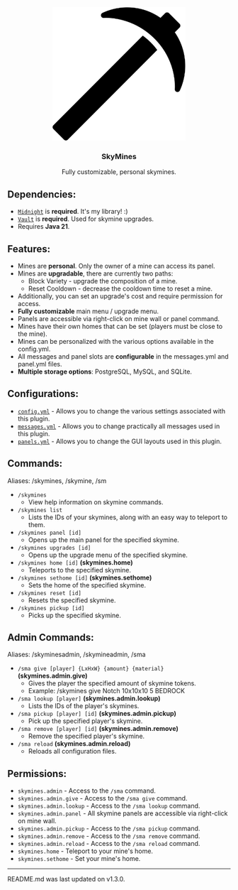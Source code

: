 <div align="center">
    <img src="images/SkyMines.png" alt="NightBank" width="300" height="300" />
</div>

<div align="center">
    <h3>SkyMines</h3>
    <p>Fully customizable, personal skymines.</p>
</div>

## Dependencies:
* [`Midnight`](https://github.com/ColinGrime/Midnight) is **required**. It's my library! :)
* [`Vault`](https://www.spigotmc.org/resources/vault.34315/) is **required**. Used for skymine upgrades.
* Requires **Java 21**.

## Features:
* Mines are **personal**. Only the owner of a mine can access its panel.
* Mines are **upgradable**, there are currently two paths:
  * Block Variety - upgrade the composition of a mine.
  * Reset Cooldown - decrease the cooldown time to reset a mine.
* Additionally, you can set an upgrade's cost and require permission for access.
* **Fully customizable** main menu / upgrade menu.
* Panels are accessible via right-click on mine wall or panel command.
* Mines have their own homes that can be set (players must be close to the mine).
* Mines can be personalized with the various options available in the config.yml.
* All messages and panel slots are **configurable** in the messages.yml and panel.yml files.
* **Multiple storage options**: PostgreSQL, MySQL, and SQLite.

## Configurations:
* [`config.yml`](https://github.com/ColinGrime/SkyMines/blob/master/src/main/resources/config.yml) - Allows you to change the various settings associated with this plugin.
* [`messages.yml`](https://github.com/ColinGrime/SkyMines/blob/master/src/main/resources/messages.yml) - Allows you to change practically all messages used in this plugin.
* [`panels.yml`](https://github.com/ColinGrime/SkyMines/blob/master/src/main/resources/panels.yml) - Allows you to change the GUI layouts used in this plugin.

## Commands:
Aliases: /skymines, /skymine, /sm

* `/skymines`
  * View help information on skymine commands.
* `/skymines list`
  * Lists the IDs of your skymines, along with an easy way to teleport to them.
* `/skymines panel [id]`
  * Opens up the main panel for the specified skymine.
* `/skymines upgrades [id]`
  * Opens up the upgrade menu of the specified skymine.
* `/skymines home [id]` **(skymines.home)**
  * Teleports to the specified skymine.
* `/skymines sethome [id]` **(skymines.sethome)**
  * Sets the home of the specified skymine.
* `/skymines reset [id]`
  * Resets the specified skymine.
* `/skymines pickup [id]`
  * Picks up the specified skymine.

## Admin Commands:
Aliases: /skyminesadmin, /skymineadmin, /sma

* `/sma give [player] {LxHxW} {amount} {material}` **(skymines.admin.give)**
  * Gives the player the specified amount of skymine tokens.
  * Example: /skymines give Notch 10x10x10 5 BEDROCK
* `/sma lookup [player]` **(skymines.admin.lookup)**
  * Lists the IDs of the player's skymines.
* `/sma pickup [player] [id]` **(skymines.admin.pickup)**
  * Pick up the specified player's skymine.
* `/sma remove [player] [id]` **(skymines.admin.remove)**
  * Remove the specified player's skymine.
* `/sma reload` **(skymines.admin.reload)**
  * Reloads all configuration files.

## Permissions:
* `skymines.admin` - Access to the `/sma` command.
* `skymines.admin.give` - Access to the `/sma give` command.
* `skymines.admin.lookup` - Access to the `/sma lookup` command.
* `skymines.admin.panel` - All skymine panels are accessible via right-click on mine wall.
* `skymines.admin.pickup` - Access to the `/sma pickup` command.
* `skymines.admin.remove` - Access to the `/sma remove` command.
* `skymines.admin.reload` - Access to the `/sma reload` command.
* `skymines.home` - Teleport to your mine's home.
* `skymines.sethome` - Set your mine's home.

---

README.md was last updated on v1.3.0.
